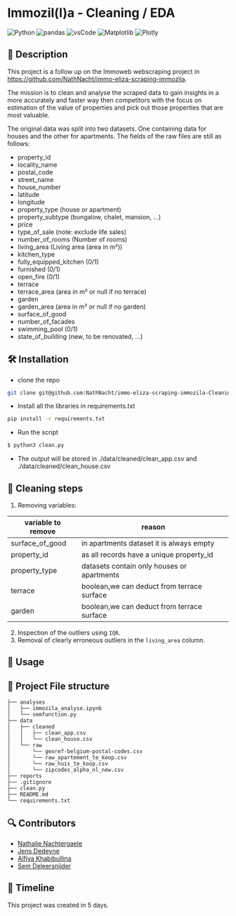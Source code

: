 # Immozil(l)a - Cleaning / EDA 
![Python](https://img.shields.io/badge/python-3670A0?style=for-the-badge&logo=python&logoColor=ffdd54)
![pandas](https://img.shields.io/badge/Pandas-2C2D72?style=for-the-badge&logo=pandas&logoColor=white)
![vsCode](https://img.shields.io/badge/VSCode-0078D4?style=for-the-badge&logo=visual%20studio%20code&logoColor=white
)
![Matplotlib](https://img.shields.io/badge/Matplotlib-%23ffffff.svg?style=for-the-badge&logo=Matplotlib&logoColor=black)
![Plotly](https://img.shields.io/badge/Plotly-%233F4F75.svg?style=for-the-badge&logo=plotly&logoColor=white)





## 📖 Description
This project is a follow up on the Immoweb webscraping project in https://github.com/NathNacht/immo-eliza-scraping-immozila.

The mission is to clean and analyse the scraped data to gain insights in a more accurately and faster way then competitors with the focus on estimation of the value of properties and pick out those properties that are most valuable.

The original data was split into two datasets. One containing data for houses and the other for apartments. The fields of the raw files are still as follows:


* property_id
* locality_name
* postal_code
* street_name
* house_number
* latitude
* longitude
* property_type (house or apartment)
* property_subtype (bungalow, chalet, mansion, ...)
* price
* type_of_sale (note: exclude life sales)
* number_of_rooms (Number of rooms)
* living_area (Living area (area in m²))
* kitchen_type
* fully_equipped_kitchen (0/1)
* furnished (0/1)
* open_fire (0/1)
* terrace
* terrace_area (area in m² or null if no terrace)
* garden
* garden_area (area in m² or null if no garden)
* surface_of_good
* number_of_facades
* swimming_pool (0/1)
* state_of_building (new, to be renovated, ...)


## 🛠 Installation

* clone the repo
```bash
git clone git@github.com:NathNacht/immo-eliza-scraping-immozila-Cleaning-EDA.git
```

* Install all the libraries in requirements.txt
```bash
pip install -r requirements.txt
```

* Run the script
```bash
$ python3 clean.py
```

* The output will be stored in ./data/cleaned/clean_app.csv and ./data/cleaned/clean_house.csv

## 👾 Cleaning steps
1. Removing variables:
   
| variable to remove | reason                                    |
|--------------------|-------------------------------------------|
| surface_of_good    | in apartments dataset it is always empty  |
|    property_id     | as all records have a unique property_id  |
|   property_type    | datasets contain only houses or apartments|
|      terrace       | boolean,we can deduct from terrace surface|
|      garden        | boolean,we can deduct from terrace surface|

2. Inspection of the outliers using ```IQR```.
3. Removal of clearly erroneous outliers in the ```living_area``` column.




## 🚀 Usage



## 🤖 Project File structure
```
├── analyses
│   ├── immozila_analyse.ipynb
│   └── semfunction.py
├── data
│   ├── cleaned
│   │   ├── clean_app.csv
│   │   └── clean_house.csv
│   └── raw
│       └── georef-belgium-postal-codes.csv
│       └── raw_apartement_te_koop.csv
│       └── raw_huis_te_koop.csv
│       └── zipcodes_alpha_nl_new.csv
├── reports
├── .gitignore
├── clean.py
├── README.md
└── requirements.txt
```


## 🔍 Contributors
- [Nathalie Nachtergaele](https://github.com/NathNacht)
- [Jens Dedeyne](https://github.com/DedeyJ)
- [Alfiya Khabibullina](https://github.com/justalphie)
- [Sem Deleersnijder](https://github.com/semdeleer)

## 📜 Timeline

This project was created in 5 days.
